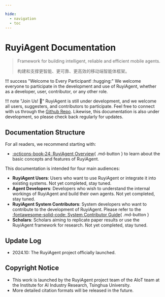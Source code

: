```yaml
---

hide:
  - navigation
  - toc
---
```


# RuyiAgent Documentation

> Framework for building intelligent, reliable and efficient mobile agents.
> 
> 构建和支撑更智能、更可靠、更高效的移动端智能体框架。

!!! success "Welcome to Every Participant! :hugging:"
    We welcome everyone to participate in the development and use of RuyiAgent, whether as a developer, user, contributor, or any other role.

!!! note "Join Us! :raising_hand:"
    RuyiAgent is still under development, and we welcome all users, suggesters, and contributors to participate. Feel free to connect with us through the [Github Repo](https://github.com/MobileLLM/RuyiAgent).
    Likewise, this documentation is also under development, so please check back regularly for updates.

## Documentation Structure

For all readers, we recommend starting with:

- [:octicons-book-24: RuyiAgent Overview](overview/whats_ruyiagent.md){ .md-button } to learn about the basic concepts and features of RuyiAgent.

This documentation is intended for four main audiences:

- **RuyiAgent Users**: Users who want to use RuyiAgent or integrate it into existing systems. Not yet completed, stay tuned.
- **Agent Developers**: Developers who wish to understand the internal workings of RuyiAgent and build their own agents. Not yet completed, stay tuned.
- **RuyiAgent System Contributors**: System developers who want to contribute to the development of RuyiAgent. Please refer to the [:fontawesome-solid-code: System Contributor Guide](system_developer/api_document.md){ .md-button }
- **Scholars**: Scholars aiming to replicate paper results or use the RuyiAgent framework for research. Not yet completed, stay tuned.

## Update Log

- 2024.10: The RuyiAgent project officially launched.

## Copyright Notice
- This work is launched by the RuyiAgent project team of the AIoT team at the Institute for AI Industry Research, Tsinghua University.
- More detailed citation formats will be released in the future.